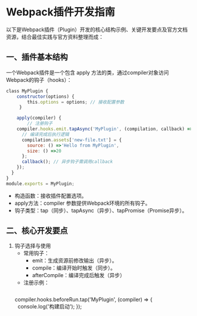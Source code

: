 # Webpack插件开发指南
以下是Webpack插件（Plugin）开发的核心结构示例、关键开发要点及官方文档资源，结合最佳实践与官方资料整理而成：

## 一、插件基本结构
一个Webpack插件是一个包含 apply 方法的类，通过compiler对象访问Webpack的钩子（hooks）：

```js
class MyPlugin {
    constructor(options) {
        this.options = options; // 接收配置参数
     }

    apply(compiler) {
        // 注册钩子
    compiler.hooks.emit.tapAsync('MyPlugin', (compilation, callback) => {
      // 编译完成后执行逻辑
      compilation.assets['new-file.txt'] = {
        source: () =>'Hello from MyPlugin',
        size: () =>20
      };
      callback(); // 异步钩子需调用callback
    });
  }
}
module.exports = MyPlugin;
```

+ 构造函数：接收插件配置选项。
+ apply方法：compiler 参数提供Webpack环境的所有钩子。
+ 钩子类型：tap（同步）、tapAsync（异步）、tapPromise（Promise异步）。

## 二、核心开发要点

1. 钩子选择与使用
   + 常用钩子：
     + emit：生成资源前修改输出（异步）。
     + compile：编译开始时触发（同步）。
     + afterCompile：编译完成后触发（异步）
   + 注册示例：
     ```js
    compiler.hooks.beforeRun.tap('MyPlugin', (compiler) => {
      console.log('构建启动');
    });
     ```
 